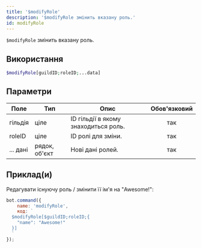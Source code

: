 ```yaml
---
title: '$modifyRole'
description: '$modifyRole змінить вказану роль.'
id: modifyRole
---
```


`$modifyRole` змінить вказану роль.

## Використання

```php
$modifyRole[guildID;roleID;...data]
```

## Параметри

| Поле     | Тип           | Опис                                 | Обов'язковий |
| -------- | ------------- | ------------------------------------ |:------------:|
| гільдія  | ціле          | ID гільдії в якому знаходиться роль. |     так      |
| roleID   | ціле          | ID ролі для зміни.                   |     так      |
| ... дані | рядок, об'єкт | Нові дані ролей.                     |     так      |

## Приклад(и)

Редагувати існуючу роль / змінити її ім'я на "Awesome!":

```javascript
bot.command({
    name: 'modifyRole',
    код: `
  $modifyRole[$guildID;roleID;{
    "name": "Awesome!"
  }]
  `
});
```